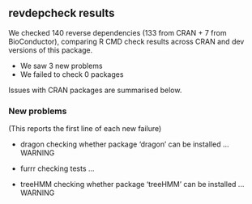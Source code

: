 ## revdepcheck results

We checked 140 reverse dependencies (133 from CRAN + 7 from BioConductor), comparing R CMD check results across CRAN and dev versions of this package.

 * We saw 3 new problems
 * We failed to check 0 packages

Issues with CRAN packages are summarised below.

### New problems
(This reports the first line of each new failure)

* dragon
  checking whether package ‘dragon’ can be installed ... WARNING

* furrr
  checking tests ...

* treeHMM
  checking whether package ‘treeHMM’ can be installed ... WARNING

